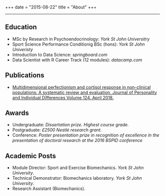 +++
date = "2015-08-22"
title = "About"
+++

***
## Education 
- MSc by Research in Psychoendocrinology: *York St John Universitry*
- Sport Science Performance Conditionig BSc (hons): *York St John Univeristy*
- Introduction to Data Science: *springboard.com*
- Data Scientist with R Career Track (12 modules): *datacamp.com*

## Publications
- [Multidimensional perfectionism and cortisol response in non-clinical populations: A systematic review and evaluation. Journal of Personality and Individual Differences Volume 124. April 2018.](https://doi.org/10.1016/j.paid.2017.11.037)

## Awards
- Undergraduate: *Dissertation prize. Highest course grade.*
- Postgraduate: *£2500 Nestlé research grant.*
- Conference: *Poster presentation prize in recognition of excellence in the presentation of doctoral research at the 2016 BSPID conference*

## Academic Posts
- Module Director: Sport and Exercise Biomechanics. *York St John University*.
- Technical Demonstrator: Biomechanics laboratory. *York St John University*.
- Research Assistant (Biomechanics).

